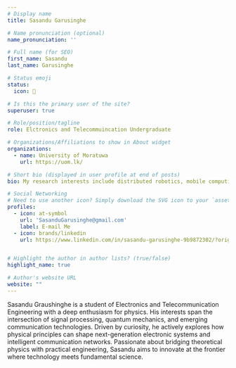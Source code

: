 ```yaml
---
# Display name
title: Sasandu Garusinghe

# Name pronunciation (optional)
name_pronunciation: ''

# Full name (for SEO)
first_name: Sasandu
last_name: Garusinghe

# Status emoji
status: 
  icon: 📡

# Is this the primary user of the site?
superuser: true

# Role/position/tagline
role: Elctronics and Telecommuincation Undergraduate

# Organizations/Affiliations to show in About widget
organizations:
  - name: University of Moratuwa
    url: https://uom.lk/

# Short bio (displayed in user profile at end of posts)
bio: My research interests include distributed robotics, mobile computing and programmable matter.

# Social Networking
# Need to use another icon? Simply download the SVG icon to your `assets/media/icons/` folder.
profiles:
  - icon: at-symbol
    url: 'SasanduGarusinghe@gmail.com'
    label: E-mail Me
  - icon: brands/linkedin
    url: https://www.linkedin.com/in/sasandu-garusinghe-9b9872302/?originalSubdomain=lk


# Highlight the author in author lists? (true/false)
highlight_name: true

# Author's website URL
website: ""
---
```


Sasandu Graushinghe is a student of Electronics and Telecommunication Engineering with a deep enthusiasm for physics. His interests span the intersection of signal processing, quantum mechanics, and emerging communication technologies. Driven by curiosity, he actively explores how physical principles can shape next-generation electronic systems and intelligent communication networks. Passionate about bridging theoretical physics with practical engineering, Sasandu aims to innovate at the frontier where technology meets fundamental science.


